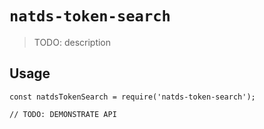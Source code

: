 # `natds-token-search`

> TODO: description

## Usage

```
const natdsTokenSearch = require('natds-token-search');

// TODO: DEMONSTRATE API
```
